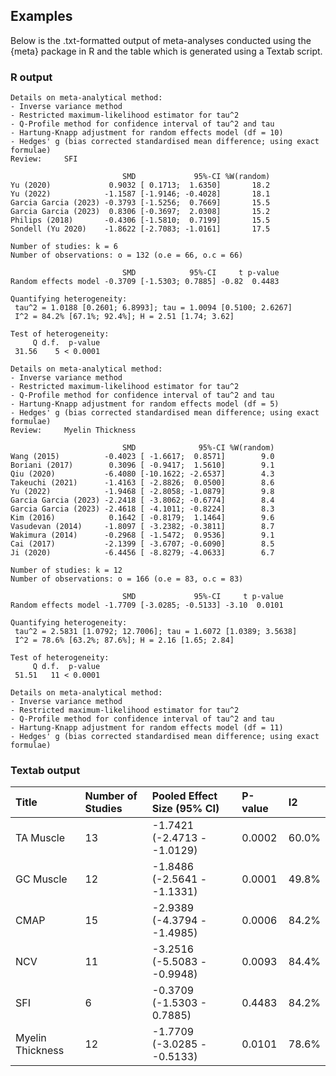 ## Examples  
Below is the .txt-formatted output of meta-analyses conducted using the {meta} package in R and the table which is generated using a Textab script.

### R output
```
Details on meta-analytical method:
- Inverse variance method
- Restricted maximum-likelihood estimator for tau^2
- Q-Profile method for confidence interval of tau^2 and tau
- Hartung-Knapp adjustment for random effects model (df = 10)
- Hedges' g (bias corrected standardised mean difference; using exact formulae)
Review:     SFI

                         SMD             95%-CI %W(random)
Yu (2020)             0.9032 [ 0.1713;  1.6350]       18.2
Yu (2022)            -1.1587 [-1.9146; -0.4028]       18.1
Garcia Garcia (2023) -0.3793 [-1.5256;  0.7669]       15.5
Garcia Garcia (2023)  0.8306 [-0.3697;  2.0308]       15.2
Philips (2018)       -0.4306 [-1.5810;  0.7199]       15.5
Sondell (Yu 2020)    -1.8622 [-2.7083; -1.0161]       17.5

Number of studies: k = 6
Number of observations: o = 132 (o.e = 66, o.c = 66)

                         SMD            95%-CI     t p-value
Random effects model -0.3709 [-1.5303; 0.7885] -0.82  0.4483

Quantifying heterogeneity:
 tau^2 = 1.0188 [0.2601; 6.8993]; tau = 1.0094 [0.5100; 2.6267]
 I^2 = 84.2% [67.1%; 92.4%]; H = 2.51 [1.74; 3.62]

Test of heterogeneity:
     Q d.f.  p-value
 31.56    5 < 0.0001

Details on meta-analytical method:
- Inverse variance method
- Restricted maximum-likelihood estimator for tau^2
- Q-Profile method for confidence interval of tau^2 and tau
- Hartung-Knapp adjustment for random effects model (df = 5)
- Hedges' g (bias corrected standardised mean difference; using exact formulae)
Review:     Myelin Thickness

                         SMD              95%-CI %W(random)
Wang (2015)          -0.4023 [ -1.6617;  0.8571]        9.0
Boriani (2017)        0.3096 [ -0.9417;  1.5610]        9.1
Qiu (2020)           -6.4080 [-10.1622; -2.6537]        4.3
Takeuchi (2021)      -1.4163 [ -2.8826;  0.0500]        8.6
Yu (2022)            -1.9468 [ -2.8058; -1.0879]        9.8
Garcia Garcia (2023) -2.2418 [ -3.8062; -0.6774]        8.4
Garcia Garcia (2023) -2.4618 [ -4.1011; -0.8224]        8.3
Kim (2016)            0.1642 [ -0.8179;  1.1464]        9.6
Vasudevan (2014)     -1.8097 [ -3.2382; -0.3811]        8.7
Wakimura (2014)      -0.2968 [ -1.5472;  0.9536]        9.1
Cai (2017)           -2.1399 [ -3.6707; -0.6090]        8.5
Ji (2020)            -6.4456 [ -8.8279; -4.0633]        6.7

Number of studies: k = 12
Number of observations: o = 166 (o.e = 83, o.c = 83)

                         SMD             95%-CI     t p-value
Random effects model -1.7709 [-3.0285; -0.5133] -3.10  0.0101

Quantifying heterogeneity:
 tau^2 = 2.5831 [1.0792; 12.7006]; tau = 1.6072 [1.0389; 3.5638]
 I^2 = 78.6% [63.2%; 87.6%]; H = 2.16 [1.65; 2.84]

Test of heterogeneity:
     Q d.f.  p-value
 51.51   11 < 0.0001

Details on meta-analytical method:
- Inverse variance method
- Restricted maximum-likelihood estimator for tau^2
- Q-Profile method for confidence interval of tau^2 and tau
- Hartung-Knapp adjustment for random effects model (df = 11)
- Hedges' g (bias corrected standardised mean difference; using exact formulae)
```
### Textab output

| Title | Number of Studies | Pooled Effect Size (95% CI) | P-value | I2 |
| :---- | :---------------- | :-------------------------- | :------ | :- |
| TA Muscle | 13 | -1.7421 (-2.4713 - -1.0129) | 0.0002 | 60.0% |
| GC Muscle | 12 | -1.8486 (-2.5641 - -1.1331) | 0.0001 | 49.8% |
| CMAP | 15 | -2.9389 (-4.3794 - -1.4985) | 0.0006 | 84.2% |
| NCV | 11 | -3.2516 (-5.5083 - -0.9948) | 0.0093 | 84.4% | 
| SFI | 6 | -0.3709 (-1.5303 - 0.7885) | 0.4483 | 84.2% | 
| Myelin Thickness | 12 | -1.7709 (-3.0285 - -0.5133) | 0.0101 | 78.6% |
